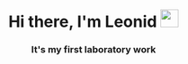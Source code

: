 <h1 align="center"> Hi there, I'm Leonid <img src="https://github.com/blackcater/blackcater/raw/main/images/Hi.gif" height="32"/></h1>
<h3 align="center">It's my first laboratory work</h3>
